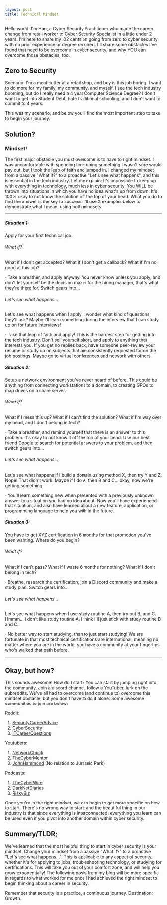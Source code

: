 ```yaml
---
layout: post
title: Technical Mindset
---
```


Hello world! I'm Han, a Cyber Security Practitioner who made the career change from  retail worker to Cyber Security Specialist in a little under 2 years. I'm here to share my .02 cents on going from zero to cyber security with no prior experience or degree required. I'll share some obstacles I've found that need to be overcome in cyber security, and why YOU can overcome those obstacles, too.


## Zero to Security
Scenario: I'm a meat cutter at a retail shop, and boy is this job boring. I want to do more for my family, my community, and myself. I see the tech industry booming, but do I really need a 4 year Computer Science Degree? I don't want to get into Student Debt, hate traditional schooling, and I don't want to commit to 4 years.

This was my scenario, and below you'll find the most important step to take to begin your journey.

## Solution?
### Mindset!
The first major obstacle you must overcome is to have to right mindset. I was uncomfortable with spending time doing something I wasn't sure would pay out, but I took the leap of faith and jumped in. I changed my mindset from a passive "What if?" to a proactive "Let's see what happens", and this is essential in the tech industry. Let me explain: It's impossible to keep up with everything in technology, much less in cyber security. You WILL be thrown into situations in which you have no idea what's up from down. It's 100% okay to not know the solution off the top of your head. What you do to find the answer is the key to success. I'll use 3 examples below to demonstrate what I mean, using both mindsets.

---

##### Situation 1:
Apply for your first technical job.

###### What if?
What if I don't get accepted? What if I don't get a callback? What if I'm no good at this job?

⋅ Take a breather, and apply anyway. You never know unless you apply, and don't let yourself be the decision maker for the hiring manager, that's what they're there for. Switch gears into...

###### Let's see what happens...
Let's see what happens when I apply. I wonder what kind of questions they'll ask? Maybe I'll learn something during the interview that I can study up on for future interviews!

⋅ Take that leap of faith and apply! This is the hardest step for getting into the tech industry. Don't sell yourself short, and apply to anything that interests you. If you get no replies back, have someone peer-review your resume or study up on subjects that are consistently requested for on the job postings. Maybe go to virtual conferences and network with others. 

##### Situation 2:
Setup a network environment you've never heard of before. This could be anything from connecting workstations to a domain, to creating GPOs to map drives on a share server.

###### What if?
What if I mess this up? What if I can't find the solution? What if I'm way over my head, and I don't belong in tech?

⋅ Take a breather, and remind yourself that there is an answer to this problem. It's okay to not know it off the top of your head. Use our best friend Google to search for potential answers to your problem, and then switch gears into...

###### Let's see what happens...
Let's see what happens if I build a domain using method X, then try Y and Z. Nope! That didn't work. Maybe if I do A, then B and C... okay, now we're getting something. 

⋅ You'll learn something new when presented with a previously unknown answer to a situation you had no idea about. Now you'll have experienced that situation, and also have learned about a new feature, application, or programming language to help you with in the future. 

##### Situation 3:
You have to get XYZ certification in 6 months for that promotion you've been wanting. Where do you begin?

###### What if?
What if I can't pass? What if I waste 6 months for nothing? What if I don't belong in tech?

⋅ Breathe, research the certification, join a Discord community and make a study plan. Switch gears into...

###### Let's see what happens...
Let's see what happens when I use study routine A, then try out B, and C. Hmmm... I don't like study routine A, I think I'll just stick with study routine B and C. 

⋅ No better way to start studying, than to just start studying! We are fortunate in that most technical certifications are international, meaning no matter where you are in the world, you have a community at your fingertips who's walked that path before. 

---

## Okay, but how?
This sounds awesome! How do I start? You can start by jumping right into the community. Join a discord channel, follow a YouTuber, lurk on the subreddits. We've all had to overcome (and continue to) overcome this mindset obstacle, but you don't have to do it alone. Some awesome communities to join are below:

Reddit:
1. [SecurityCareerAdvice](https://www.reddit.com/r/SecurityCareerAdvice/)
2. [CyberSecurity](https://www.reddit.com/r/cybersecurity/)
3. [ITCareerQuestions](https://www.reddit.com/r/ITCareerQuestions/)

Youtubers:
1. [NetworkChuck](https://www.youtube.com/user/NetworkChuck)
2. [TheCyberMentor](https://www.youtube.com/c/TheCyberMentor)
3. [JohnHammond](https://www.youtube.com/user/RootOfTheNull) (No relation to Jurassic Park)

Podcasts:
1. [TheCyberWire](https://thecyberwire.com/podcasts)
2. [DarkNetDiaries](https://darknetdiaries.com/)
3. [RiskyBiz](https://risky.biz/)

Once you're in the right mindset, we can begin to get more specific on how to start. There's no wrong way to start, and the beautiful thing in our industry is that since everything is interconnected, everything you learn can be used even if you pivot into another domain within cyber security. 

## Summary/TLDR;
We've learned that the most helpful thing to start in cyber security is your mindset. Change your mindset from a passive "What if?" to a proactive "Let's see what happens...". This is applicable to any aspect of security, whether it's for applying to jobs, troubleshooting technology, or studying for certifications. This will take you out of your comfort zone, and will help you grow exponentially! The following posts from my blog will be more specific in regards to what worked for me once I had achieved the right mindset to begin thinking about a career in security.

Remember that security is a practice, a continuous journey. Destination: Growth. 
